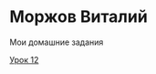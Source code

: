 # Моржов Виталий
Мои домашние задания

[Урок 12](https://vox1oot.github.io/Lesson_12/ "Мой первый сайт на bootstrap")
